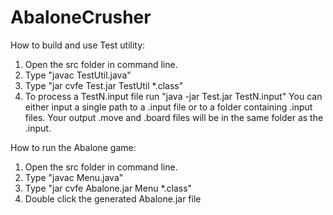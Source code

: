 # AbaloneCrusher

How to build and use Test utility:
1. Open the src folder in command line.
2. Type "javac TestUtil.java"
3. Type "jar cvfe Test.jar TestUtil *.class"
4. To process a TestN.input file run "java -jar Test.jar TestN.input"
   You can either input a single path to a .input file or to a folder containing .input files.
   Your output .move and .board files will be in the same folder as the .input.

How to run the Abalone game:
1. Open the src folder in command line.
2. Type "javac Menu.java"
3. Type "jar cvfe Abalone.jar Menu *.class"
4. Double click the generated Abalone.jar file
